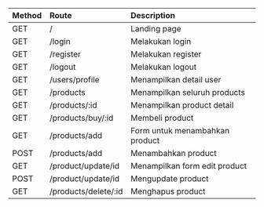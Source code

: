 | Method | Route              | Description                                                                      |
| :----- | :---------         | :------------------------------------------------------------------------------- |
| GET    | /                  | Landing page                                                                     |
| GET    | /login             | Melakukan login                                                                  |
| GET    | /register          | Melakukan register                                                               |
| GET    | /logout             | Melakukan logout                                                                 |
| GET    | /users/profile     | Menampilkan detail user                                                          |
| GET    | /products          | Menampilkan seluruh products                                                     |
| GET    | /products/:id      | Menampilkan product detail                                                       |
| GET    | /products/buy/:id  | Membeli product                                                                  |
| GET    | /products/add      | Form untuk menambahkan product                                                   |
| POST   | /products/add      | Menambahkan product                                                              |
| GET    | /product/update/id | Menampilkan form edit product                                                       |
| POST   | /product/update/id      | Mengupdate product                                                                  |
| GET    | /products/delete/:id      | Menghapus product                                                              |
